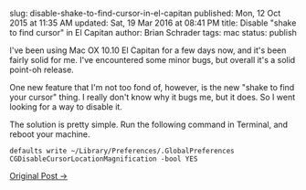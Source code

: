 slug: disable-shake-to-find-cursor-in-el-capitan
published: Mon, 12 Oct 2015 at 11:35 AM
updated: Sat, 19 Mar 2016 at 08:41 PM
title: Disable "shake to find cursor" in El Capitan
author: Brian Schrader
tags: mac
status: publish

I've been using Mac OX 10.10 El Capitan for a few days now, and it's been
fairly solid for me. I've encountered some minor bugs, but overall it's a solid
point-oh release.

One new feature that I'm not too fond of, however, is the new "shake to find your
cursor" thing. I really don't know why it bugs me, but it does. So I went
looking for a way to disable it.

The solution is pretty simple. Run the following command in Terminal, and
reboot your machine. 

    defaults write ~/Library/Preferences/.GlobalPreferences CGDisableCursorLocationMagnification -bool YES

[Original Post &#8594;](http://forums.macrumors.com/threads/disabling-shake-to-find-cursor.1892341/)
